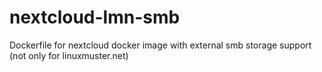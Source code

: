 # nextcloud-lmn-smb

Dockerfile for nextcloud docker image with external smb storage support (not only for linuxmuster.net)
